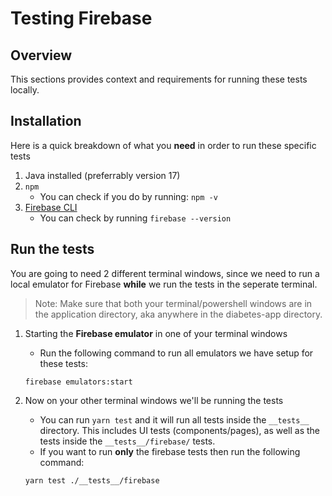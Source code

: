 # Testing Firebase

## Overview

This sections provides context and requirements for running these tests locally.

## Installation

Here is a quick breakdown of what you **need** in order to run these specific tests

1. Java installed (preferrably version 17)
2. `npm`
   - You can check if you do by running: `npm -v`
3. [Firebase CLI](https://firebase.google.com/docs/cli)
   - You can check by running `firebase --version`

## Run the tests

You are going to need 2 different terminal windows, since we need to run a local emulator for Firebase **while** we run the tests in the seperate terminal.

> Note: Make sure that both your terminal/powershell windows are in the application directory, aka anywhere in the diabetes-app directory.

1. Starting the **Firebase emulator** in one of your terminal windows

   - Run the following command to run all emulators we have setup for these tests:

   ```
   firebase emulators:start
   ```

2. Now on your other terminal windows we'll be running the tests
   - You can run `yarn test` and it will run all tests inside the `__tests__` directory. This includes UI tests (components/pages), as well
     as the tests inside the `__tests__/firebase/` tests.
   - If you want to run **only** the firebase tests then run the following command:
   ```
   yarn test ./__tests__/firebase
   ```
